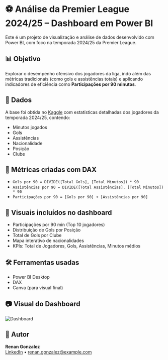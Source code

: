 # ⚽ Análise da Premier League 2024/25 – Dashboard em Power BI

Este é um projeto de visualização e análise de dados desenvolvido com Power BI, com foco na temporada 2024/25 da Premier League.

## 📊 Objetivo

Explorar o desempenho ofensivo dos jogadores da liga, indo além das métricas tradicionais (como gols e assistências totais) e aplicando indicadores de eficiência como **Participações por 90 minutos**.

## 📁 Dados

A base foi obtida no [Kaggle](https://www.kaggle.com/) com estatísticas detalhadas dos jogadores da temporada 2024/25, contendo:

- Minutos jogados  
- Gols  
- Assistências  
- Nacionalidade  
- Posição  
- Clube  

## 🧠 Métricas criadas com DAX

- `Gols por 90 = DIVIDE([Total Gols], [Total Minutos]) * 90`
- `Assistências por 90 = DIVIDE([Total Assistências], [Total Minutos]) * 90`
- `Participações por 90 = [Gols por 90] + [Assistências por 90]`

## 📌 Visuais incluídos no dashboard

- Participações por 90 min (Top 10 jogadores)
- Distribuição de Gols por Posição
- Total de Gols por Clube
- Mapa interativo de nacionalidades
- KPIs: Total de Jogadores, Gols, Assistências, Minutos médios

## 🛠️ Ferramentas usadas

- Power BI Desktop
- DAX
- Canva (para visual final)

## 📷 Visual do Dashboard

![Dashboard](./imagens/dashboard.png)

## 🚀 Autor

**Renan Gonzalez**  
[LinkedIn](https://www.linkedin.com/in/renan-gonzalez333) • renan.gonzalez@example.com
